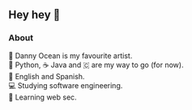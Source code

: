 ## Hey hey 👋

### About

🌊 Danny Ocean is my favourite artist.\
🐍 Python, ☕ Java and 🇨 are my way to go (for now).\
💬 English and Spanish.\
💻 Studying software engineering.\
👶 Learning web sec.
